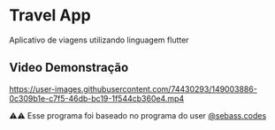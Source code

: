 # Travel App
Aplicativo de viagens utilizando linguagem flutter 

## Video Demonstração 

https://user-images.githubusercontent.com/74430293/149003886-0c309b1e-c7f5-46db-bc19-1f544cb360e4.mp4

⚠️⚠️ Esse programa foi baseado no programa do user [@sebass.codes](https://www.instagram.com/sebass.codes/)
